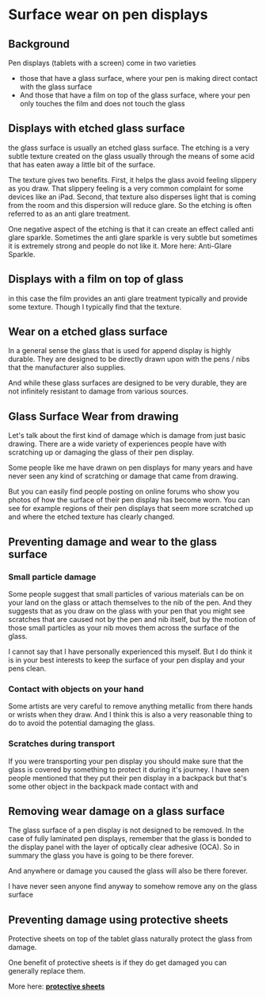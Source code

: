 # Surface wear on pen displays

## Background

Pen displays (tablets with a screen) come in two varieties

* those that have a glass surface, where your pen is making direct contact with the glass surface
* And those that have a film on top of the glass surface, where your pen only touches the film and does not touch the glass

## Displays with etched glass surface

the glass surface is usually an etched glass surface. The etching is a very subtle texture created on the glass usually through the means of some acid that has eaten away a little bit of the surface.

The texture gives two benefits. First, it helps the glass avoid feeling slippery as you draw. That slippery feeling is a very common complaint for some devices like an iPad. Second, that texture also disperses light that is coming from the room and this dispersion will reduce glare. So the etching is often referred to as an anti glare treatment.

One negative aspect of the etching is that it can create an effect called anti glare sparkle. Sometimes the anti glare sparkle is very subtle but sometimes it is extremely strong and people do not like it. More here: Anti-Glare Sparkle.

## Displays with a film on top of glass

in this case the film provides an anti glare treatment typically and provide some texture. Though I typically find that the texture.

## Wear on a etched glass surface

In a general sense the glass that is used for append display is highly durable. They are designed to be directly drawn upon with the pens / nibs that the manufacturer also supplies.

And while these glass surfaces are designed to be very durable, they are not infinitely resistant to damage from various sources.

## Glass Surface Wear from drawing

Let's talk about the first kind of damage which is damage from just basic drawing. There are a wide variety of experiences people have with scratching up or damaging the glass of their pen display.

Some people like me have drawn on pen displays for many years and have never seen any kind of scratching or damage that came from drawing.

But you can easily find people posting on online forums who show you photos of how the surface of their pen display has become worn. You can see for example regions of their pen displays that seem more scratched up and where the etched texture has clearly changed.

## Preventing damage and wear to the glass surface

### Small particle damage

Some people suggest that small particles of various materials can be on your land on the glass or attach themselves to the nib of the pen. And they suggests that as you draw on the glass with your pen that you might see scratches that are caused not by the pen and nib itself, but by the motion of those small particles as your nib moves them across the surface of the glass.

I cannot say that I have personally experienced this myself. But I do think it is in your best interests to keep the surface of your pen display and your pens clean.

### Contact with objects on your hand

Some artists are very careful to remove anything metallic from there hands or wrists when they draw. And I think this is also a very reasonable thing to do to avoid the potential damaging the glass.

### Scratches during transport

If you were transporting your pen display you should make sure that the glass is covered by something to protect it during it's journey. I have seen people mentioned that they put their pen display in a backpack but that's some other object in the backpack made contact with and

## Removing wear damage on a glass surface

The glass surface of a pen display is not designed to be removed. In the case of fully laminated pen displays, remember that the glass is bonded to the display panel with the layer of optically clear adhesive (OCA). So in summary the glass you have is going to be there forever.

And anywhere or damage you caused the glass will also be there forever.

I have never seen anyone find anyway to somehow remove any on the glass surface

## Preventing damage using protective sheets

Protective sheets on top of the tablet glass naturally protect the glass from damage.

One benefit of protective sheets is if they do get damaged you can generally replace them.

More here: [**protective sheets**](../../accessories/protective-sheets.md)



&#x20;
